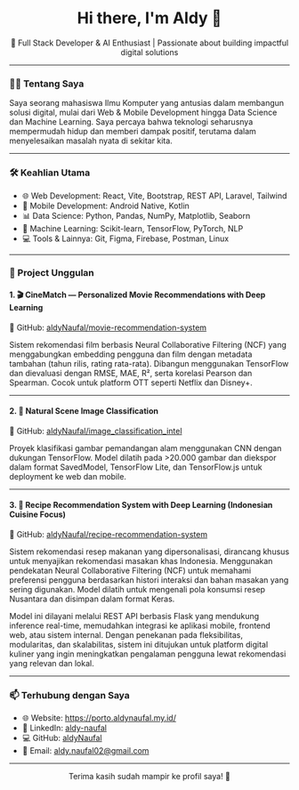 <h1 align="center">Hi there, I'm Aldy 👋</h1>
<p align="center">
  🚀 Full Stack Developer & AI Enthusiast | Passionate about building impactful digital solutions
</p>

---

### 👨‍💻 Tentang Saya

Saya seorang mahasiswa Ilmu Komputer yang antusias dalam membangun solusi digital, mulai dari Web & Mobile Development hingga Data Science dan Machine Learning. Saya percaya bahwa teknologi seharusnya mempermudah hidup dan memberi dampak positif, terutama dalam menyelesaikan masalah nyata di sekitar kita.

---

### 🛠️ Keahlian Utama

- 🌐 Web Development: React, Vite, Bootstrap, REST API, Laravel, Tailwind
- 📱 Mobile Development: Android Native, Kotlin
- 📊 Data Science: Python, Pandas, NumPy, Matplotlib, Seaborn
- 🤖 Machine Learning: Scikit-learn, TensorFlow, PyTorch, NLP
- 💻 Tools & Lainnya: Git, Figma, Firebase, Postman, Linux

---

### 📌 Project Unggulan


#### 1. 🎬 CineMatch — Personalized Movie Recommendations with Deep Learning

📌 GitHub: [aldyNaufal/movie-recommendation-system](https://github.com/aldyNaufal/movie-recommendation-system)

Sistem rekomendasi film berbasis Neural Collaborative Filtering (NCF) yang menggabungkan embedding pengguna dan film dengan metadata tambahan (tahun rilis, rating rata-rata). Dibangun menggunakan TensorFlow dan dievaluasi dengan RMSE, MAE, R², serta korelasi Pearson dan Spearman. Cocok untuk platform OTT seperti Netflix dan Disney+.

---

#### 2. 🌄 Natural Scene Image Classification

📌 GitHub: [aldyNaufal/image\_classification\_intel](https://github.com/aldyNaufal/image_classification_intel)

Proyek klasifikasi gambar pemandangan alam menggunakan CNN dengan dukungan TensorFlow. Model dilatih pada >20.000 gambar dan diekspor dalam format SavedModel, TensorFlow Lite, dan TensorFlow\.js untuk deployment ke web dan mobile.

---

#### 3. 🍲 Recipe Recommendation System with Deep Learning (Indonesian Cuisine Focus)

📌 GitHub: [aldyNaufal/recipe-recommendation-system](https://github.com/aldyNaufal/recipe-recommendation-system)

Sistem rekomendasi resep makanan yang dipersonalisasi, dirancang khusus untuk menyajikan rekomendasi masakan khas Indonesia. Menggunakan pendekatan Neural Collaborative Filtering (NCF) untuk memahami preferensi pengguna berdasarkan histori interaksi dan bahan masakan yang sering digunakan. Model dilatih untuk mengenali pola konsumsi resep Nusantara dan disimpan dalam format Keras.

Model ini dilayani melalui REST API berbasis Flask yang mendukung inference real-time, memudahkan integrasi ke aplikasi mobile, frontend web, atau sistem internal. Dengan penekanan pada fleksibilitas, modularitas, dan skalabilitas, sistem ini ditujukan untuk platform digital kuliner yang ingin meningkatkan pengalaman pengguna lewat rekomendasi yang relevan dan lokal.




---

### 📫 Terhubung dengan Saya

- 🌐 Website: https://porto.aldynaufal.my.id/
- 💼 LinkedIn: [aldy-naufal](https://www.linkedin.com/in/aldy-naufal/)
- 💻 GitHub: [aldyNaufal](https://github.com/aldyNaufal)
- 📧 Email: aldy.naufal02@gmail.com

---

<p align="center">
  Terima kasih sudah mampir ke profil saya! 🌟
</p>
